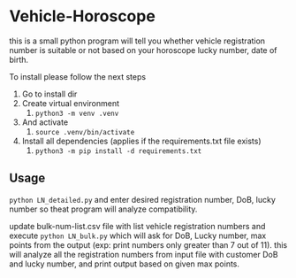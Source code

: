 # Vehicle-Horoscope
this is a small python program will tell you whether vehicle registration number is suitable or not based on your horoscope lucky number, date of birth.

To install please follow the next steps

1. Go to install dir
2. Create virtual environment
   1. `python3 -m venv .venv`
3. And activate
   1. `source .venv/bin/activate`
4. Install all dependencies (applies if the requirements.txt file exists)
   1. `python3 -m pip install -d requirements.txt`

## Usage

`python LN_detailed.py` and enter desired registration number, DoB, lucky number so theat program will analyze compatibility.

 update bulk-num-list.csv file with list vehicle registration numbers and execute `python LN_bulk.py` which will ask for DoB, Lucky number, max points from the output (exp: print numbers only greater than 7 out of 11). this will analyze all the registration numbers from input file with customer DoB and lucky number, and print output based on given max points.